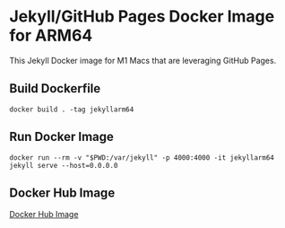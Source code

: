 # Jekyll/GitHub Pages Docker Image for ARM64 

This Jekyll Docker image for M1 Macs that are leveraging GitHub Pages.  

## Build Dockerfile 

```
docker build . -tag jekyllarm64
```

## Run Docker Image 
```
docker run --rm -v "$PWD:/var/jekyll" -p 4000:4000 -it jekyllarm64 jekyll serve --host=0.0.0.0
```

## Docker Hub Image 
[Docker Hub Image](https://hub.docker.com/r/travishankins/arm64-jekyll-docker)
